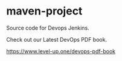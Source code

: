 # maven-project
Source code for Devops Jenkins.

Check out our Latest DevOps PDF book.

https://www.level-up.one/devops-pdf-book
